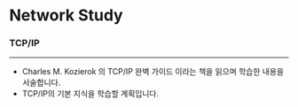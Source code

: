 # Network Study
### TCP/IP
---
* Charles M. Kozierok 의 TCP/IP 완벽 가이드 이라는 책을 읽으며 학습한 내용을 서술합니다.
* TCP/IP의 기본 지식을 학습할 계획입니다.